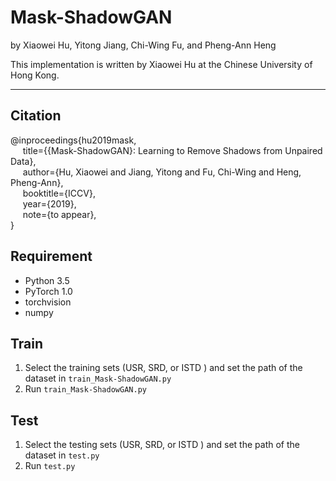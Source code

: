 # Mask-ShadowGAN


by Xiaowei Hu, Yitong Jiang, Chi-Wing Fu, and Pheng-Ann Heng

This implementation is written by Xiaowei Hu at the Chinese University of Hong Kong.

***


## Citation

@inproceedings{hu2019mask,        
&nbsp;&nbsp;&nbsp;&nbsp;  title={{Mask-ShadowGAN}: Learning to Remove Shadows from Unpaired Data},         
&nbsp;&nbsp;&nbsp;&nbsp;  author={Hu, Xiaowei and Jiang, Yitong and Fu, Chi-Wing and Heng, Pheng-Ann},         
&nbsp;&nbsp;&nbsp;&nbsp;  booktitle={ICCV},        
&nbsp;&nbsp;&nbsp;&nbsp;  year={2019},        
&nbsp;&nbsp;&nbsp;&nbsp;  note={to appear},       
}

        
## Requirement
* Python 3.5
* PyTorch 1.0
* torchvision
* numpy

  
## Train
1. Select the training sets (USR, SRD, or ISTD ) and set the path of the dataset in ```train_Mask-ShadowGAN.py```
2. Run ```train_Mask-ShadowGAN.py```


## Test   
1. Select the testing sets (USR, SRD, or ISTD ) and set the path of the dataset in ```test.py```
2. Run ```test.py```


